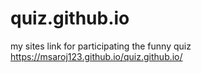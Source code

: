# quiz.github.io
my sites link for participating the funny quiz https://msaroj123.github.io/quiz.github.io/
